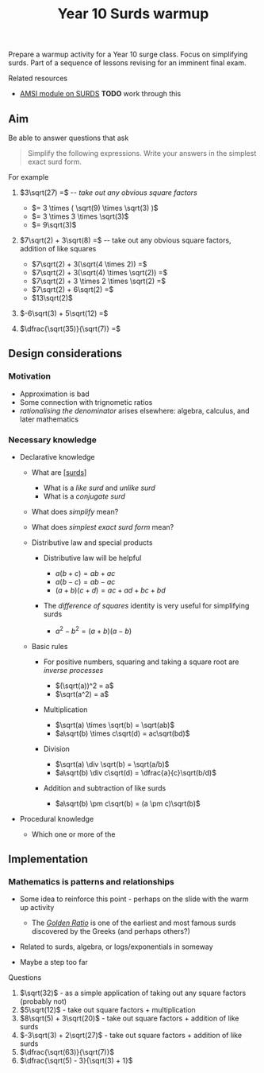 ﻿---
backlinks:
- title: Starter activities for mathematics
  url: /sense/Teaching/Mathematics/mathematics-starters.html
- title: 'Mathematics: lessons and resources'
  url: /sense/Teaching/Mathematics/math-lessons-resources/math-lessons-resources.html
tags: teaching, mathematics, 2023
template: math.html
title: Year 10 Surds warmup
---
Prepare a warmup activity for a Year 10 surge class. Focus on simplifying surds. Part of a sequence of lessons revising for an imminent final exam.

Related resources

- [AMSI module on SURDS](https://amsi.org.au/teacher_modules/Surds.html) **TODO** work through this

## Aim

Be able to answer questions that ask

> Simplify the following expressions. Write your answers in the simplest exact surd form.

For example

1. $3\sqrt(27) =$ -- _take out any obvious square factors_

    - $= 3 \times ( \sqrt(9) \times \sqrt(3) )$
    - $= 3 \times 3 \times \sqrt(3)$
    - $= 9\sqrt(3)$

1. $7\sqrt(2) + 3\sqrt(8) =$ -- take out any obvious square factors, addition of like squares

    - $7\sqrt(2) + 3(\sqrt(4 \times 2)) =$
    - $7\sqrt(2) + 3(\sqrt(4) \times \sqrt(2)) =$
    - $7\sqrt(2) + 3 \times 2 \times \sqrt(2) =$
    - $7\sqrt(2) + 6\sqrt(2) =$
    - $13\sqrt(2)$

1. $-6\sqrt(3) + 5\sqrt(12) =$
1. $\dfrac{\sqrt(35)}{\sqrt(7)} =$ 

## Design considerations

### Motivation

- Approximation is bad
- Some connection with trignometic ratios
- _rationalising the denominator_ arises elsewhere: algebra, calculus, and later mathematics

### Necessary knowledge

- Declarative knowledge

  - What are [[surds]]

      - What is a _like surd_ and _unlike surd_
      - What is a _conjugate surd_

  - What does _simplify_ mean?
  - What does _simplest exact surd form_ mean?
  - Distributive law and special products

      - Distributive law will be helpful

          - $a(b + c) = ab + ac$
          - $a(b - c) = ab - ac$
          - $(a + b)(c + d) = ac + ad + bc + bd$ 
      - The _difference of squares_ identity is very useful for simplifying surds

          - $a^2 - b^2 = (a + b)(a - b)$



  - Basic rules

    - For positive numbers, squaring and taking a square root are _inverse processes_

        - $(\sqrt(a))^2 = a$
        - $\sqrt(a^2) = a$

    - Multiplication

        - $\sqrt(a) \times \sqrt(b) = \sqrt(ab)$
        - $a\sqrt(b) \times c\sqrt(d) = ac\sqrt(bd)$

    - Division 

        - $\sqrt(a) \div \sqrt(b) = \sqrt(a/b)$
        - $a\sqrt(b) \div c\sqrt(d) = \dfrac{a}{c}\sqrt(b/d)$

    - Addition and subtraction of like surds
        - $a\sqrt(b) \pm c\sqrt(b) = (a \pm c)\sqrt(b)$


- Procedural knowledge

    - Which one or more of the 

## Implementation

### Mathematics is patterns and relationships

- Some idea to reinforce this point - perhaps on the slide with the warm up activity

    - The [_Golden Ratio_](https://www.mathsisfun.com/numbers/nature-golden-ratio-fibonacci.html) is one of the earliest and most famous surds discovered by the Greeks (and perhaps others?)

- Related to surds, algebra, or logs/exponentials in someway
- Maybe a step too far

Questions

1. $\sqrt(32)$ - as a simple application of taking out any square factors (probably not)
2. $5\sqrt(12)$ - take out square factors + multiplication
3. $8\sqrt(5) + 3\sqrt(20)$ - take out square factors + addition of like surds
4. $-3\sqrt(3) + 2\sqrt(27)$ - take out square factors + addition of like surds
5. $\dfrac{\sqrt(63)}{\sqrt(7)}$ 
6. $\dfrac{\sqrt(5) - 3}{\sqrt(3) + 1}$ 

[//begin]: # "Autogenerated link references for markdown compatibility"
[surds]: ../mathCK/surds "Surds - mathematical content knowledge"
[//end]: # "Autogenerated link references"